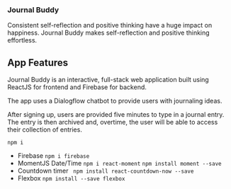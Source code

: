 ### Journal Buddy
Consistent self-reflection and positive thinking have a huge impact on happiness. Journal Buddy makes self-reflection and positive thinking effortless.

## App Features
Journal Buddy is an interactive, full-stack web application built using ReactJS for frontend and Firebase for backend. 

The app uses a Dialogflow chatbot to provide users with journaling ideas.

After signing up, users are provided five minutes to type in a journal entry. The entry is then archived and, overtime, the user will be able to access their collection of entries.


``` npm i ```
* Firebase
``` npm i firebase ```
* MomentJS Date/Time
``` npm i react-moment ```
``` npm install moment --save ```
* Countdown timer
``` npm install react-countdown-now --save```
* Flexbox
``` npm install --save flexbox ```
